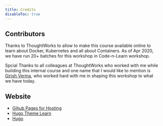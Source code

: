 ```yaml
---
title: Credits
disableToc: true
---
```


## Contributors

Thanks to ThoughtWorks to allow to make this course available online to learn about Docker, Kubernetes and all about Containers. As of Apr 2020, we have run 20+ batches for this workshop in Code-n-Learn workshop.

Spcial Thanks to all colleagues at ThoughtWorks who worked with me while building this internal course and one name that I would like to mention is [Girish Verma](https://github.com/v-girish), who worked hard with me in shaping this workshop to what we have today. 



## Website 

* [Gihub Pages for Hosting](https://pages.github.com/)
* [Hugo Theme Learn](https://themes.gohugo.io/theme/hugo-theme-learn/en)
* [Hugo](https://gohugo.io/)

